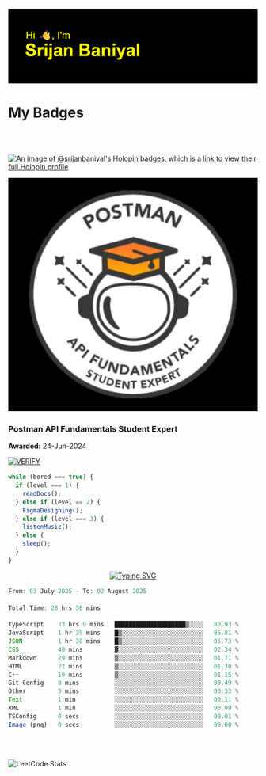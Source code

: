 ![Header](./header.png)

# My Badges

<Br />
<Br />

[![An image of @srijanbaniyal's Holopin badges, which is a link to view their full Holopin profile](https://holopin.me/srijanbaniyal)](https://holopin.io/@srijanbaniyal)

[![Postman API Fundamentals Student Expert](/Postman.jpeg)](https://api.badgr.io/public/assertions/r9BLLy0oTfKJBbkGuDI1zA)

### Postman API Fundamentals Student Expert

**Awarded:** 24-Jun-2024

[![VERIFY](https://img.shields.io/badge/VERIFY-blue)](https://badgecheck.io?url=https%3A%2F%2Fapi.badgr.io%2Fpublic%2Fassertions%2Fr9BLLy0oTfKJBbkGuDI1zA)

```javascript
while (bored === true) {
  if (level === 1) {
    readDocs();
  } else if (level == 2) {
    FigmaDesigning();
  } else if (level === 3) {
    listenMusic();
  } else {
    sleep();
  }
}
```

<p align="center">
  <a href="https://git.io/typing-svg"><img src="https://readme-typing-svg.demolab.com?font=Tilt+Prism&size=30&pause=1000&color=0FF75B&center=true&vCenter=true&width=800&height=80&lines=Time+spent+on+various+Programming+languages" alt="Typing SVG" /></a>
</p>

<!--START_SECTION:waka-->

```TypeScript
From: 03 July 2025 - To: 02 August 2025

Total Time: 28 hrs 36 mins

TypeScript    23 hrs 9 mins   ████████████████████▒░░░░   80.93 %
JavaScript    1 hr 39 mins    █▒░░░░░░░░░░░░░░░░░░░░░░░   05.81 %
JSON          1 hr 38 mins    █▒░░░░░░░░░░░░░░░░░░░░░░░   05.73 %
CSS           40 mins         ▓░░░░░░░░░░░░░░░░░░░░░░░░   02.34 %
Markdown      29 mins         ▒░░░░░░░░░░░░░░░░░░░░░░░░   01.71 %
HTML          22 mins         ▒░░░░░░░░░░░░░░░░░░░░░░░░   01.30 %
C++           19 mins         ▒░░░░░░░░░░░░░░░░░░░░░░░░   01.15 %
Git Config    8 mins          ░░░░░░░░░░░░░░░░░░░░░░░░░   00.49 %
Other         5 mins          ░░░░░░░░░░░░░░░░░░░░░░░░░   00.33 %
Text          1 min           ░░░░░░░░░░░░░░░░░░░░░░░░░   00.11 %
XML           1 min           ░░░░░░░░░░░░░░░░░░░░░░░░░   00.09 %
TSConfig      0 secs          ░░░░░░░░░░░░░░░░░░░░░░░░░   00.01 %
Image (png)   0 secs          ░░░░░░░░░░░░░░░░░░░░░░░░░   00.00 %
```

<!--END_SECTION:waka-->

<Br />
<Br />

![LeetCode Stats](https://leetcard.jacoblin.cool/Srijan-Baniyal?theme=dark&font=Rasa&ext=contest)
